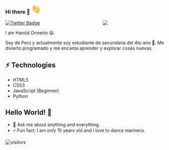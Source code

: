 ### Hi there 👋 <img src="https://raw.githubusercontent.com/ABSphreak/ABSphreak/master/gifs/Hi.gif" width="30px">

<img align='right' src='https://user-images.githubusercontent.com/5713670/87202985-820dcb80-c2b6-11ea-9f56-7ec461c497c3.gif' width='200"'>

[![Twitter Badge](https://img.shields.io/badge/-@Harold_om3-1ca0f1?style=flat-square&labelColor=1ca0f1&logo=twitter&logoColor=white&link=https://twitter.com/Harold_om3)](https://twitter.com/Harold_om3) 
<p>I am Harold Ormeño 😃. <p>
<p>Soy de Perú y actualmente soy estudiante de secundaria del 4to año 🏫. Me divierto programado y me encanta aprender y explorar cosas nuevas.<p>

## ⚡ Technologies
- HTML5
- CSS3
- JavaScript (Beginner)
- Python

## Hello World! 🤔
- 💬 Ask me about anything and everything.
- ⚡ Fun fact: I am only 15 years old and I love to dance marinera.


![visitors](https://visitor-badge.glitch.me/badge?page_id=haroldom.haroldom)
